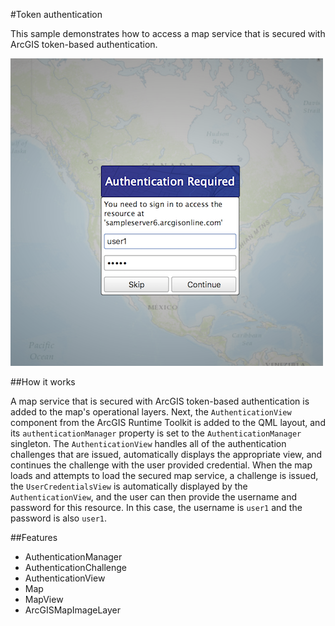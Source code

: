 #Token authentication

This sample demonstrates how to access a map service that is secured with ArcGIS token-based authentication.

![](screenshot.png)

##How it works

A map service that is secured with ArcGIS token-based authentication is added to the map's operational layers. Next, the `AuthenticationView` component from the ArcGIS Runtime Toolkit is added to the QML layout, and its `authenticationManager` property is set to the `AuthenticationManager` singleton. The `AuthenticationView` handles all of the authentication challenges that are issued, automatically displays the appropriate view, and continues the challenge with the user provided credential. When the map loads and attempts to load the secured map service, a challenge is issued, the `UserCredentialsView` is automatically displayed by the `AuthenticationView`, and the user can then provide the username and password for this resource. In this case, the username is `user1` and the password is also `user1`.

##Features
- AuthenticationManager
- AuthenticationChallenge
- AuthenticationView
- Map
- MapView
- ArcGISMapImageLayer
